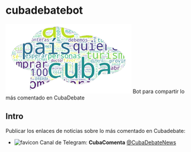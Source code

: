 # cubadebatebot
![CubaDebateBot](images/cuba_comenta.png)
Bot para compartir lo más comentado en CubaDebate

## Intro
Publicar los enlaces de noticias sobre lo más comentado en Cubadebate:

* ![favicon](https://telegram.org/favicon.ico?3) Canal de Telegram: **CubaComenta** [@CubaDebateNews](https://t.me/CubaDebateNews)

